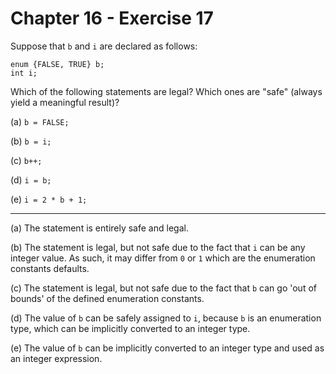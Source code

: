 # Chapter 16 - Exercise 17

Suppose that `b` and `i` are declared as follows:

```
enum {FALSE, TRUE} b;
int i;
```

Which of the following statements are legal? Which ones are "safe" (always yield a meaningful result)?

(a) 
`b = FALSE;`  

(b) 
`b = i;`  

(c) 
`b++;`  

(d) 
`i = b;`  

(e) 
`i = 2 * b + 1;`  

---

(a)
The statement is entirely safe and legal.  

(b)
The statement is legal, but not safe due to the fact that `i` can be any integer value. As such, it may differ from `0` or `1` which are the enumeration constants defaults.  

(c)
The statement is legal, but not safe due to the fact that `b` can go 'out of bounds' of the defined enumeration constants.  

(d)
The value of `b` can be safely assigned to `i`, because `b` is an enumeration type, which can be implicitly converted to an integer type.

(e)
The value of `b` can be implicitly converted to an integer type and used as an integer expression.  
